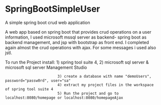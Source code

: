 # SpringBootSimpleUser
A simple spring boot crud web application

A web app based on spring boot that provides crud operations on a user information, I used microsoft mssql server as backend- spring boot as backend management, and jsp with bootstrap as front end. I completed again almost the crud operations with ajax. For some messages i used also jstl.

To run the Project install: 1) spring tool suite 4, 
                            2) microsoft sql server & microsoft sql server Management Studio

                            3) create a database with name "demoUsers", password="passw0rd", user="sa"
                            4) extract my project files in the workspace of spring tool suite 4
                            5) Run the project and go to  localhost:8080/homepage or localhost:8080/homepageAjax